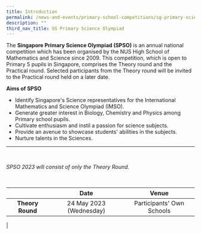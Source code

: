 ```yaml
---
title: Introduction
permalink: /news-and-events/primary-school-competitions/sg-primary-science-olympiad/introduction/
description: ""
third_nav_title: SG Primary Science Olympiad
---
```

The&nbsp;**Singapore Primary Science Olympiad (SPSO)**&nbsp;is an annual national competition which has been organised by the NUS High School of Mathematics and Science since 2009. This competition, which is open to Primary 5 pupils in Singapore, comprises the Theory round and the Practical round. Selected participants from the Theory round will be invited to the Practical round held on a later date.

**Aims of SPSO**

*   Identify Singapore's Science representatives for the International Mathematics and Science Olympiad (IMSO).
*   Generate greater interest in Biology, Chemistry and Physics among Primary school pupils.
*   Cultivate enthusiasm and instil a passion for science subjects.
*   Provide an avenue to showcase students' abilities in the subjects.
*   Nurture talents in the Sciences.

--------------------------------------------------
<br>

_SPSO 2023 will consist of only the Theory Round._

<br>

|  | Date | Venue |
|:---:|:---:|:---:|
| **Theory Round** | 24 May 2023 (Wednesday) | Participants' Own Schools |
|